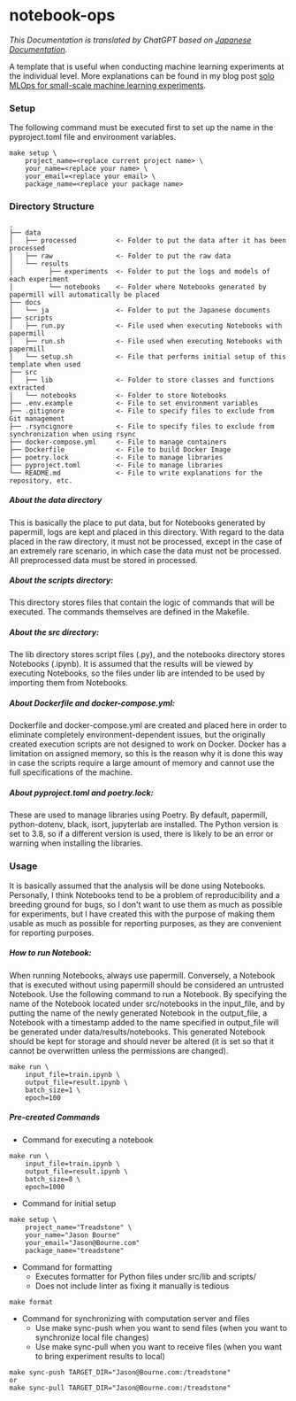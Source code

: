 # notebook-ops
*This Documentation is translated by ChatGPT based on [Japanese Documentation](https://github.com/k0tk267/notebook-ops/blob/main/docs/ja/README.md).*

A template that is useful when conducting machine learning experiments at the individual level.
More explanations can be found in my blog post [solo MLOps for small-scale machine learning experiments](https://k0tk267.github.io/posts/minimal-mlops).

### Setup
The following command must be executed first to set up the name in the pyproject.toml file and environment variables.
```
make setup \
    project_name=<replace current project name> \
    your_name=<replace your name> \
    your_email=<replace your email> \
    package_name=<replace your package name>
```

### Directory Structure
```
.
├── data
│   ├── processed          <- Folder to put the data after it has been processed
│   ├── raw                <- Folder to put the raw data
│   └── results
│         ├── experiments  <- Folder to put the logs and models of each experiment
│         └── notebooks    <- Folder where Notebooks generated by papermill will automatically be placed
├── docs
│   └── ja                 <- Folder to put the Japanese documents
├── scripts
│   ├── run.py             <- File used when executing Notebooks with papermill
│   ├── run.sh             <- File used when executing Notebooks with papermill
│   └── setup.sh           <- File that performs initial setup of this template when used
├── src
│   ├── lib                <- Folder to store classes and functions extracted
│   └── notebooks          <- Folder to store Notebooks
├── .env.example           <- File to set environment variables
├── .gitignore             <- File to specify files to exclude from Git management
├── .rsyncignore           <- File to specify files to exclude from synchronization when using rsync
├── docker-compose.yml     <- File to manage containers
├── Dockerfile             <- File to build Docker Image
├── poetry.lock            <- File to manage libraries
├── pyproject.toml         <- File to manage libraries
└── README.md              <- File to write explanations for the repository, etc.
```

##### About the data directory
This is basically the place to put data, but for Notebooks generated by papermill, logs are kept and placed in this directory. With regard to the data placed in the raw directory, it must not be processed, except in the case of an extremely rare scenario, in which case the data must not be processed. All preprocessed data must be stored in processed.

##### About the scripts directory:
This directory stores files that contain the logic of commands that will be executed. The commands themselves are defined in the Makefile.

##### About the src directory:
The lib directory stores script files (.py), and the notebooks directory stores Notebooks (.ipynb). It is assumed that the results will be viewed by executing Notebooks, so the files under lib are intended to be used by importing them from Notebooks.

##### About Dockerfile and docker-compose.yml:
Dockerfile and docker-compose.yml are created and placed here in order to eliminate completely environment-dependent issues, but the originally created execution scripts are not designed to work on Docker. Docker has a limitation on assigned memory, so this is the reason why it is done this way in case the scripts require a large amount of memory and cannot use the full specifications of the machine.

##### About pyproject.toml and poetry.lock:
These are used to manage libraries using Poetry. By default, papermill, python-dotenv, black, isort, jupyterlab are installed. The Python version is set to 3.8, so if a different version is used, there is likely to be an error or warning when installing the libraries.

### Usage
It is basically assumed that the analysis will be done using Notebooks. Personally, I think Notebooks tend to be a problem of reproducibility and a breeding ground for bugs, so I don't want to use them as much as possible for experiments, but I have created this with the purpose of making them usable as much as possible for reporting purposes, as they are convenient for reporting purposes.

##### How to run Notebook:
When running Notebooks, always use papermill. Conversely, a Notebook that is executed without using papermill should be considered an untrusted Notebook.
Use the following command to run a Notebook.
By specifying the name of the Notebook located under src/notebooks in the input_file, and by putting the name of the newly generated Notebook in the output_file, a Notebook with a timestamp added to the name specified in output_file will be generated under data/results/notebooks. This generated Notebook should be kept for storage and should never be altered (it is set so that it cannot be overwritten unless the permissions are changed).
```
make run \
    input_file=train.ipynb \
    output_file=result.ipynb \
    batch_size=1 \
    epoch=100
```

##### Pre-created Commands
- Command for executing a notebook
```
make run \
    input_file=train.ipynb \
    output_file=result.ipynb \
    batch_size=8 \
    epoch=1000
```
- Command for initial setup
```
make setup \
    project_name="Treadstone" \
    your_name="Jason Bourne"
    your_email="Jason@Bourne.com"
    package_name="treadstone"
```
- Command for formatting
  - Executes formatter for Python files under src/lib and scripts/
  - Does not include linter as fixing it manually is tedious
```
make format
```
- Command for synchronizing with computation server and files
  - Use make sync-push when you want to send files (when you want to synchronize local file changes)
  - Use make sync-pull when you want to receive files (when you want to bring experiment results to local)
```
make sync-push TARGET_DIR="Jason@Bourne.com:/treadstone"
or
make sync-pull TARGET_DIR="Jason@Bourne.com:/treadstone"
```
